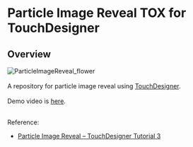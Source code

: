 # Particle Image Reveal TOX for TouchDesigner
## Overview

![ParticleImageReveal_flower](https://user-images.githubusercontent.com/9309605/213936638-01a229a4-c207-4d22-af1d-36a943759011.gif)
<br>
<br>
A repository for particle image reveal using [TouchDesigner](https://derivative.ca/).
<br>
<br>
Demo video is [here](https://youtu.be/iUCTwA5-Bu8).
<br>
<br>

Reference:
- [Particle Image Reveal – TouchDesigner Tutorial 3](https://youtu.be/RbBzdBTLOvg)